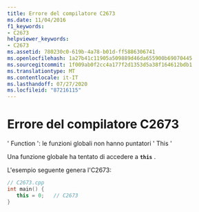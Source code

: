 ```yaml
---
title: Errore del compilatore C2673
ms.date: 11/04/2016
f1_keywords:
- C2673
helpviewer_keywords:
- C2673
ms.assetid: 780230c0-619b-4a78-b01d-ff5886306741
ms.openlocfilehash: 1a27b41c11905a509889d46da655900b69070445
ms.sourcegitcommit: 1f009ab0f2cc4a177f2d1353d5a38f164612bdb1
ms.translationtype: MT
ms.contentlocale: it-IT
ms.lasthandoff: 07/27/2020
ms.locfileid: "87216115"
---
```

# <a name="compiler-error-c2673"></a>Errore del compilatore C2673

' Function ': le funzioni globali non hanno puntatori ' This '

Una funzione globale ha tentato di accedere a **`this`** .

L'esempio seguente genera l'C2673:

```cpp
// C2673.cpp
int main() {
   this = 0;   // C2673
}
```
